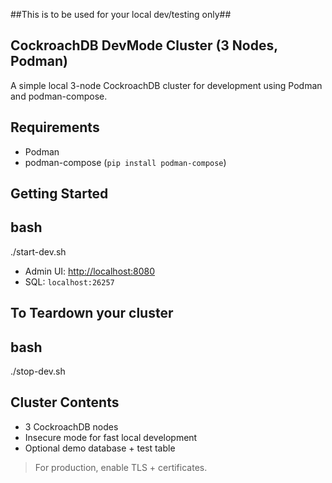 ##This is to be used for your local dev/testing only##

## CockroachDB DevMode Cluster (3 Nodes, Podman)

A simple local 3-node CockroachDB cluster for development using Podman and podman-compose.

## Requirements

- Podman
- podman-compose (`pip install podman-compose`)

## Getting Started

## bash
./start-dev.sh

- Admin UI: [http://localhost:8080](http://localhost:8080)
- SQL: `localhost:26257`

## To Teardown your cluster
## bash
./stop-dev.sh


## Cluster Contents

- 3 CockroachDB nodes
- Insecure mode for fast local development
- Optional demo database + test table

> For production, enable TLS + certificates.
